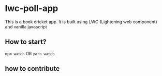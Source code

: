# lwc-poll-app

This is a book cricket app. It is built using LWC (Lightening web component) and vanilla javascript


## How to start?
`npm watch` OR `yarn watch`

## how to contribute
